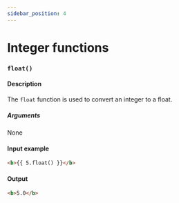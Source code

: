 ```yaml
---
sidebar_position: 4
---
```


# Integer functions

### `float()`

#### Description
The `float` function is used to convert an integer to a float.

##### Arguments
None

#### Input example
```html
<b>{{ 5.float() }}</b>
```

#### Output
```html
<b>5.0</b>
```

